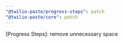 ```yaml
---
"@twilio-paste/progress-steps": patch
"@twilio-paste/core": patch
---
```


[Progress Steps]: remove unnecessary space
